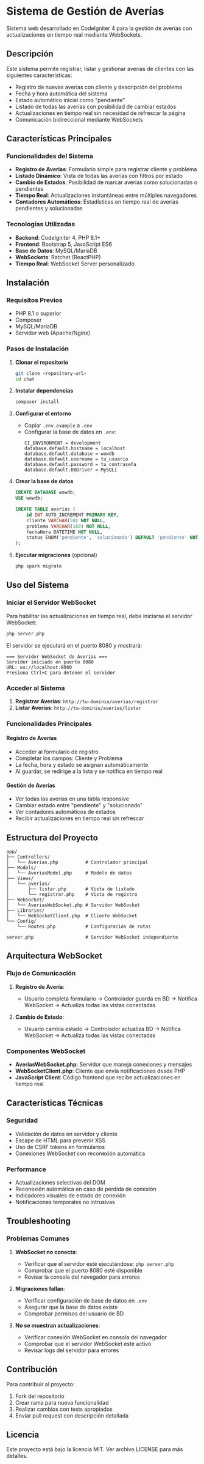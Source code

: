 # Sistema de Gestión de Averías

Sistema web desarrollado en CodeIgniter 4 para la gestión de averías con actualizaciones en tiempo real mediante WebSockets.

## Descripción

Este sistema permite registrar, listar y gestionar averías de clientes con las siguientes características:

- Registro de nuevas averías con cliente y descripción del problema
- Fecha y hora automática del sistema
- Estado automático inicial como "pendiente"
- Listado de todas las averías con posibilidad de cambiar estados
- Actualizaciones en tiempo real sin necesidad de refrescar la página
- Comunicación bidireccional mediante WebSockets

## Características Principales

### Funcionalidades del Sistema
- **Registro de Averías**: Formulario simple para registrar cliente y problema
- **Listado Dinámico**: Vista de todas las averías con filtros por estado
- **Cambio de Estados**: Posibilidad de marcar averías como solucionadas o pendientes
- **Tiempo Real**: Actualizaciones instantáneas entre múltiples navegadores
- **Contadores Automáticos**: Estadísticas en tiempo real de averías pendientes y solucionadas

### Tecnologías Utilizadas
- **Backend**: CodeIgniter 4, PHP 8.1+
- **Frontend**: Bootstrap 5, JavaScript ES6
- **Base de Datos**: MySQL/MariaDB
- **WebSockets**: Ratchet (ReactPHP)
- **Tiempo Real**: WebSocket Server personalizado

## Instalación

### Requisitos Previos
- PHP 8.1 o superior
- Composer
- MySQL/MariaDB
- Servidor web (Apache/Nginx)

### Pasos de Instalación

1. **Clonar el repositorio**
   ```bash
   git clone <repository-url>
   cd chat
   ```

2. **Instalar dependencias**
   ```bash
   composer install
   ```

3. **Configurar el entorno**
   - Copiar `.env.example` a `.env`
   - Configurar la base de datos en `.env`:
     ```
     CI_ENVIRONMENT = development
     database.default.hostname = localhost
     database.default.database = wowdb
     database.default.username = tu_usuario
     database.default.password = tu_contraseña
     database.default.DBDriver = MySQLi
     ```

4. **Crear la base de datos**
   ```sql
   CREATE DATABASE wowdb;
   USE wowdb;
   
   CREATE TABLE averias (
       id INT AUTO_INCREMENT PRIMARY KEY,
       cliente VARCHAR(50) NOT NULL,
       problema VARCHAR(100) NOT NULL,
       fechaHora DATETIME NOT NULL,
       status ENUM('pendiente', 'solucionado') DEFAULT 'pendiente' NOT NULL
   );
   ```

5. **Ejecutar migraciones** (opcional)
   ```bash
   php spark migrate
   ```

## Uso del Sistema

### Iniciar el Servidor WebSocket

Para habilitar las actualizaciones en tiempo real, debe iniciarse el servidor WebSocket:

```bash
php server.php
```

El servidor se ejecutará en el puerto 8080 y mostrará:
```
=== Servidor WebSocket de Averías ===
Servidor iniciado en puerto 8080
URL: ws://localhost:8080
Presiona Ctrl+C para detener el servidor
```

### Acceder al Sistema

1. **Registrar Averías**: `http://tu-dominio/averias/registrar`
2. **Listar Averías**: `http://tu-dominio/averias/listar`

### Funcionalidades Principales

#### Registro de Averías
- Acceder al formulario de registro
- Completar los campos: Cliente y Problema
- La fecha, hora y estado se asignan automáticamente
- Al guardar, se redirige a la lista y se notifica en tiempo real

#### Gestión de Averías
- Ver todas las averías en una tabla responsive
- Cambiar estado entre "pendiente" y "solucionado"
- Ver contadores automáticos de estados
- Recibir actualizaciones en tiempo real sin refrescar

## Estructura del Proyecto

```
app/
├── Controllers/
│   └── Averias.php          # Controlador principal
├── Models/
│   └── AveriasModel.php     # Modelo de datos
├── Views/
│   └── averias/
│       ├── listar.php       # Vista de listado
│       └── registrar.php    # Vista de registro
├── WebSocket/
│   └── AveriasWebSocket.php # Servidor WebSocket
├── Libraries/
│   └── WebSocketClient.php  # Cliente WebSocket
└── Config/
    └── Routes.php           # Configuración de rutas

server.php                   # Servidor WebSocket independiente
```

## Arquitectura WebSocket

### Flujo de Comunicación

1. **Registro de Avería**:
   - Usuario completa formulario → Controlador guarda en BD → Notifica WebSocket → Actualiza todas las vistas conectadas

2. **Cambio de Estado**:
   - Usuario cambia estado → Controlador actualiza BD → Notifica WebSocket → Actualiza todas las vistas conectadas

### Componentes WebSocket

- **AveriasWebSocket.php**: Servidor que maneja conexiones y mensajes
- **WebSocketClient.php**: Cliente que envía notificaciones desde PHP
- **JavaScript Client**: Código frontend que recibe actualizaciones en tiempo real

## Características Técnicas

### Seguridad
- Validación de datos en servidor y cliente
- Escape de HTML para prevenir XSS
- Uso de CSRF tokens en formularios
- Conexiones WebSocket con reconexión automática

### Performance
- Actualizaciones selectivas del DOM
- Reconexión automática en caso de pérdida de conexión
- Indicadores visuales de estado de conexión
- Notificaciones temporales no intrusivas

## Troubleshooting

### Problemas Comunes

1. **WebSocket no conecta**:
   - Verificar que el servidor esté ejecutándose: `php server.php`
   - Comprobar que el puerto 8080 esté disponible
   - Revisar la consola del navegador para errores

2. **Migraciones fallan**:
   - Verificar configuración de base de datos en `.env`
   - Asegurar que la base de datos existe
   - Comprobar permisos del usuario de BD

3. **No se muestran actualizaciones**:
   - Verificar conexión WebSocket en consola del navegador
   - Comprobar que el servidor WebSocket esté activo
   - Revisar logs del servidor para errores

## Contribución

Para contribuir al proyecto:

1. Fork del repositorio
2. Crear rama para nueva funcionalidad
3. Realizar cambios con tests apropiados
4. Enviar pull request con descripción detallada

## Licencia

Este proyecto está bajo la licencia MIT. Ver archivo LICENSE para más detalles.
